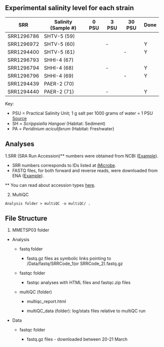 ## Experimental salinity level for each strain

| SRR        | Salinity (Sample #)|  0 PSU | 3 PSU	| 30 PSU	| Done |
|--------    | -------------------|-----   |---	   |---	    | ---  |
| SRR1296786 |  SHTV-5 (59) 	     |   	    |  	    |   	    |      |
| SRR1296972 |  SHTV-5 (60) 	     |   	    |  - 	  |   	    | Y    |
| SRR1294400 | SHTV-5 (61)	       |   	    |   	  |  - 	 | Y    |
| SRR1296793 | SHHI-4 (67)	       |   	    |  	   |   	  |      |
| SRR1296794 | SHHI-4 (68)	       |   	|  -	  |   	  | Y    |
| SRR1296796 | SHHI-4 (69)	       |   	|  	   |   -	 | Y    |
| SRR1294439 | PAER-2 (70) 	      |   	|   	  |   	  |      |
| SRR1294440 | PAER-2 (71)	       |   	|  -	  |   	  | Y    |

Key:

+ PSU = Practical Salinity Unit; 1 g salt per 1000 grams of water = 1 PSU [Source](https://podaac.jpl.nasa.gov/SeaSurfaceSalinity)
+ SH = *Scrippsiella Hangoei* (Habitat: Sediment)
+ PA = *Peridinium aciculiferum* (Habitat: Freshwater)

## Analyses

1.SRR (SRA Run Accession)** numbers were obtained from NCBI ([Example](https://www.ncbi.nlm.nih.gov/sra?LinkName=biosample_sra&from_uid=2740276)).
* SRR numbers corresponds to IDs listed at [iMicrobe](https://www.imicrobe.us/#/investigators/180).
* FASTQ files, for both forward and reverse reads, were downloaded from ENA ([Example](https://www.ebi.ac.uk/ena/data/view/SRR1294400)).

** You can read about accession types [here](https://www.ncbi.nlm.nih.gov/books/NBK56913/#search.what_do_the_different_sra_accessi).

2. MultiQC

```
Analysis folder > multiQC -o multiQC/ .
```

## File Structure

1. MMETSP03 folder

* Analysis

  * fastq folder
  
    * fastq.gz files as symbolic links pointing to /Data/fastq/SRRCode_1(or SRRCode_2).fastq.gz
  
  * fastqc folder
  
    * fastqc analyses with HTML files and fastqc.zip files
  
  * multiQC (folder)
  
    * multiqc_report.html
    
    * multiQC_data (folder): log/stats files relative to multiQC run

* Data

  * fastqc folder
  
    * fastq.gz files - downloaded between 20-21 March
